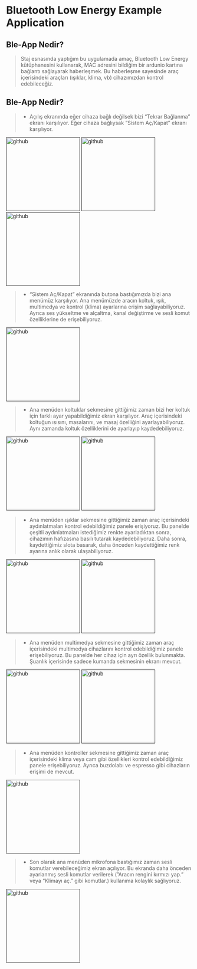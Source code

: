 
# Bluetooth Low Energy Example Application
## Ble-App Nedir?
> Staj esnasında yaptığım bu uygulamada amaç, Bluetooth Low Energy kütüphanesini kullanarak, MAC adresini bildiğim bir ardunio kartına bağlantı sağlayarak haberleşmek. Bu haberleşme sayesinde araç içerisindeki araçları (ışıklar, klima, vb) cihazımızdan kontrol edebileceğiz.
## Ble-App Nedir?
>* Açılış ekranında eğer cihaza bağlı değilsek bizi “Tekrar Bağlanma” ekranı karşılıyor. Eğer cihaza bağlıysak “Sistem Aç/Kapat” ekranı karşılıyor. 

[<img src='https://i.hizliresim.com/pl7pu9u.png' alt='github' width= "200">]()
[<img src='https://i.hizliresim.com/5x5ub07.png' alt='github' width= "200">]()
[<img src='https://i.hizliresim.com/hd46icp.png' alt='github' width= "200">]()

>* “Sistem Aç/Kapat” ekranında butona bastığımızda bizi ana menümüz karşılıyor. Ana menümüzde aracın koltuk, ışık, multimedya ve kontrol (klima) ayarlarına erişim sağlayabiliyoruz. Ayrıca ses yükseltme ve alçaltma, kanal değiştirme ve sesli komut özelliklerine de erişebiliyoruz. 

[<img src='https://i.hizliresim.com/mughw7t.png' alt='github' width= "200">]()

>* Ana menüden koltuklar sekmesine gittiğimiz zaman bizi her koltuk için farklı ayar yapabildiğimiz ekran karşılıyor. Araç içerisindeki koltuğun ısısını, masalarını, ve masaj özelliğini ayarlayabiliyoruz.  Aynı zamanda koltuk özelliklerini de ayarlayıp kaydedebiliyoruz.

[<img src='https://i.hizliresim.com/7e1ojqb.png' alt='github' width= "200">]()
[<img src='https://i.hizliresim.com/dcr578b.png' alt='github' width= "200">]()

>* Ana menüden ışıklar sekmesine gittiğimiz zaman araç içerisindeki aydınlatmaları kontrol edebildiğimiz panele erişiyoruz. Bu panelde çeşitli aydınlatmaları istediğimiz renkte ayarladıktan sonra, cihazımın hafızasına basılı tutarak kaydedebiliyoruz. Daha sonra, kaydettiğimiz slota basarak, daha önceden kaydettiğimiz renk ayarına anlık olarak ulaşabiliyoruz.

[<img src='https://i.hizliresim.com/cjr10mm.png' alt='github' width= "200">]()
[<img src='https://i.hizliresim.com/lqqzv9y.png' alt='github' width= "200">]()

>* Ana menüden multimedya sekmesine gittiğimiz zaman araç içerisindeki multimedya cihazlarını kontrol edebildiğimiz panele erişebiliyoruz. Bu panelde her cihaz için ayrı özellik bulunmakta. Şuanlık içerisinde sadece kumanda sekmesinin ekranı mevcut. 

[<img src='https://i.hizliresim.com/ocob7yp.png' alt='github' width= "200">]()
[<img src='https://i.hizliresim.com/l6vf602.png' alt='github' width= "200">]()

>* Ana menüden kontroller sekmesine gittiğimiz zaman araç içerisindeki klima veya  cam gibi özellikleri kontrol edebildiğimiz panele erişebiliyoruz. Ayrıca buzdolabı ve espresso gibi cihazların erişimi de mevcut.

[<img src='https://i.hizliresim.com/9z1607n.png' alt='github' width= "200">]()

>* Son olarak ana menüden mikrofona bastığımız zaman sesli komutlar verebileceğimiz ekran açılıyor. Bu ekranda daha önceden ayarlanmış sesli komutlar verilerek (”Aracın rengini kırmızı yap.” veya “Klimayı aç.” gibi komutlar.) kullanıma kolaylık sağlıyoruz.


[<img src='https://i.hizliresim.com/kqnx3uw.png' alt='github' width= "200">]()
